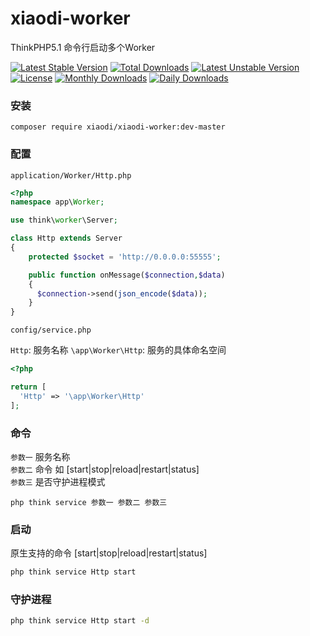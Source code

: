 # xiaodi-worker
ThinkPHP5.1 命令行启动多个Worker

[![Latest Stable Version](https://poser.pugx.org/xiaodi/xiaodi-worker/v/stable)](https://packagist.org/packages/xiaodi/xiaodi-worker)
[![Total Downloads](https://poser.pugx.org/xiaodi/xiaodi-worker/downloads)](https://packagist.org/packages/xiaodi/xiaodi-worker)
[![Latest Unstable Version](https://poser.pugx.org/xiaodi/xiaodi-worker/v/unstable)](https://packagist.org/packages/xiaodi/xiaodi-worker)
[![License](https://poser.pugx.org/xiaodi/xiaodi-worker/license)](https://packagist.org/packages/xiaodi/xiaodi-worker)
[![Monthly Downloads](https://poser.pugx.org/xiaodi/xiaodi-worker/d/monthly)](https://packagist.org/packages/xiaodi/xiaodi-worker)
[![Daily Downloads](https://poser.pugx.org/xiaodi/xiaodi-worker/d/daily)](https://packagist.org/packages/xiaodi/xiaodi-worker)

### 安装
```
composer require xiaodi/xiaodi-worker:dev-master
```

### 配置
`application/Worker/Http.php`

```php
<?php
namespace app\Worker;

use think\worker\Server;

class Http extends Server
{
    protected $socket = 'http://0.0.0.0:55555';

    public function onMessage($connection,$data)
    {
      $connection->send(json_encode($data));
    }
}

```

`config/service.php`  

`Http`: 服务名称 `\app\Worker\Http`: 服务的具体命名空间  

```php
<?php

return [
  'Http' => '\app\Worker\Http'
];
```
### 命令
`参数一` 服务名称  
`参数二` 命令 如 [start|stop|reload|restart|status]  
`参数三` 是否守护进程模式  

`php think service 参数一 参数二 参数三`

### 启动
原生支持的命令 [start|stop|reload|restart|status]
```sh
php think service Http start
```

### 守护进程
```sh
php think service Http start -d
```

